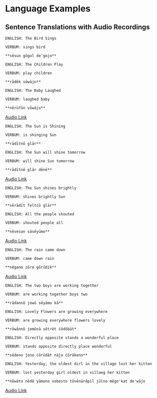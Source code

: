 # Language Examples

## Sentence Translations with Audio Recordings

```
ENGLISH: The Bird Sings

VERBUM: sings bird

**sēsun gōgol de’gojo**
```

```
ENGLISH: The Children Play

VERBUM: play children

**rādēk sēwājo**
```

```
ENGLISH: The Baby Laughed

VERBUM: laughed baby

**nērūfōn vōwājo**
```
[Audio Link](https://voca.ro/1keLR2IOgYsW)


```
ENGLISH: The Sun is Shining

VERBUM: is shinging Sun

**rādītnō glār**
```

```
ENGLISH: The Sun will shine tomorrow

VERBUM: will shine Sun tomorrow

**rādītnē glār dēnē**
```
[Audio Link](https://voca.ro/12I9t7bBppZ7)


```
ENGLISH: The Sun shines brightly

VERBUM: shines brightly Sun

**sērādīt feltćō glār**
```

```
ENGLISH: All the people shouted

VERBUM: shouted people all

**nēvesan sāsēyūmo**
```
[Audio Link](https://voca.ro/1azsaqbgf7CI)


```
ENGLISH: The rain came down

VERBUM: came down rain

**nēgano zōro gōrūdik**
```
[Audio Link](https://voca.ro/147vIeUlIWkB)


```
ENGLISH: The two boys are working together

VERBUM: are working together boys two

**rādannō jowū sēyāmo kā**
```


```
ENGLISH: Lovely Flowers are growing everywhere

VERBUM: are growing everywhere flowers lovely

**rōwānnō jemōnā sētrēt ćōdōbāt*
```

```
ENGLISH: Directly opposite stands a wonderful place

VERBUM: stands opposite directly place wonderful

**sēdeno jono ćōrūdāt nājo ćōrākeno**
```


```
ENGLISH: Yesterday, the oldest dirl in the village lost her kitten

VERBUM: lost yesterday girl oldest in villaeg her kitten

**nēwāto nēdē yāmono vobesto tōvēnārēpil jūlno mēgo'kat de'wājo
```
[Audio Link](https://voca.ro/11Wp5hhJPuqF)

